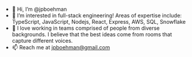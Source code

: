 - 👋 Hi, I’m @jpboehman
- 👀 I’m interested in full-stack engineering! Areas of expertise include: TypeScript, JavaScript, Nodejs, React, Express, AWS, SQL, Snowflake
- 💞️ I love working in teams comprised of people from diverse backgrounds. I believe that the best ideas come from rooms that capture different voices.
- 📫 Reach me at jpboehman@gmail.com

<!---
jpboehman/jpboehman is a ✨ special ✨ repository because its `README.md` (this file) appears on your GitHub profile.
You can click the Preview link to take a look at your changes.
--->
